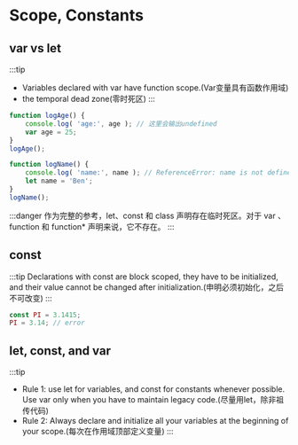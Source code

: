 # Scope, Constants

## var vs let

:::tip
- Variables declared with var have function scope.(Var变量具有函数作用域)
- the temporal dead zone(零时死区)
:::

```js title="如果在函数内使用 var 声明变量，Javascript 引擎会将它们视为在函数作用域的顶部声明。但是，如果该变量已在函数外部声明，则无论实际声明发生在何处，它都具有全局作用域。这就是所谓的吊装。"
function logAge() {
    console.log( 'age:', age ); // 这里会输出undefined
    var age = 25;
}
logAge();
```

```js title="name会报错,而var不会"
function logName() {
    console.log( 'name:', name ); // ReferenceError: name is not defined
    let name = 'Ben';
}
logName();
```

:::danger
作为完整的参考，let、const 和 class 声明存在临时死区。对于 var 、 function 和 function* 声明来说，它不存在。
:::


## const
:::tip
Declarations with const are block scoped, they have to be initialized, and their value cannot be changed after initialization.(申明必须初始化，之后不可改变)
:::
```js
const PI = 3.1415;
PI = 3.14; // error
```

## let, const, and var
:::tip
- Rule 1: use let for variables, and const for constants whenever possible. Use var only when you have to maintain legacy code.(尽量用let，除非祖传代码)
- Rule 2: Always declare and initialize all your variables at the beginning of your scope.(每次在作用域顶部定义变量)
:::
